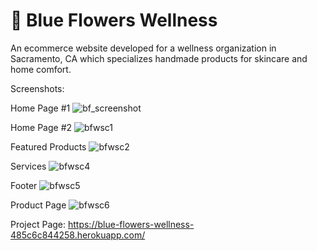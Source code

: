 # 💙 Blue Flowers Wellness

An ecommerce website developed for a wellness organization in Sacramento, CA which specializes handmade products for skincare and home comfort.

Screenshots:

Home Page #1
![bf_screenshot](https://github.com/Fire-Bringer/BF-Wellness/assets/135202658/b19790fa-3061-434e-b62b-70a6006c9058)

Home Page #2
![bfwsc1](https://github.com/Fire-Bringer/BF-Wellness/assets/135202658/9c9c3695-dfbf-4087-9873-bc3cb9c3c140)

Featured Products
![bfwsc2](https://github.com/Fire-Bringer/BF-Wellness/assets/135202658/3a976bcf-9b28-4e50-bb15-113c6fa609da)

Services
![bfwsc4](https://github.com/Fire-Bringer/BF-Wellness/assets/135202658/f098e1c5-87c5-4715-93f3-af50255e0cc2)

Footer
![bfwsc5](https://github.com/Fire-Bringer/BF-Wellness/assets/135202658/a7fb1945-54bd-4022-a478-cf082aa202db)

Product Page
![bfwsc6](https://github.com/Fire-Bringer/BF-Wellness/assets/135202658/a12dd9ca-1ec5-4ece-8441-384e36115c15)

Project Page: https://blue-flowers-wellness-485c6c844258.herokuapp.com/
